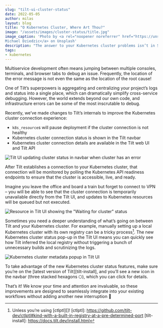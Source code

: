 ```yaml
---
slug: "tilt-ui-cluster-status"
date: 2022-05-05
author: milas
layout: blog
title: "O Kubernetes Cluster, Where Art Thou?"
image: "/assets/images/cluster-status/title.jpg"
image_caption: 'Photo by <a rel="noopener noreferrer" href="https://unsplash.com/photos/0W4XLGITrHg">
Michael Dziedzic</a> on Unsplash'
description: "The answer to your Kubernetes cluster problems isn’t in Shakespeare – it’s in the Tilt UI!"
tags:
- kubernetes
---
```


Multiservice development often means jumping between multiple consoles, terminals, and browser tabs to debug an issue.
Frequently, the location of the error message is not even the same as the location of the root cause!

One of Tilt’s superpowers is aggregating and centralizing your project’s logs and status into a single place, which can dramatically simplify cross-service debugging.
However, the world extends beyond our own code, and infrastructure errors can be some of the most inscrutable to debug.

Recently, we’ve made changes to Tilt’s internals to improve the Kubernetes cluster connection experience:

* `k8s_resource`s will pause deployment if the cluster connection is not healthy
* Kubernetes cluster connection status is shown in the Tilt navbar
* Kubernetes cluster connection details are available in the Tilt web UI and Tilt API

![Tilt UI updating cluster status in navbar when cluster has an error](/assets/images/cluster-status/fail.gif)

After Tilt establishes a connection to your Kubernetes cluster, that connection will be monitored by polling the Kubernetes API readiness endpoints to ensure that the cluster is accessible, live, and ready.

Imagine you leave the office and board a train but forget to connect to VPN – you will be able to see that the cluster connection is temporarily unavailable directly from the Tilt UI, and updates to Kubernetes resources will be queued but not executed.

![Resource in Tilt UI showing the "Waiting for cluster" status](/assets/images/cluster-status/resource-waiting.png)

Sometimes you need a deeper understanding of what’s going on between Tilt and your Kubernetes cluster.
For example, manually setting up a local Kubernetes cluster with its own registry can be a tricky process[^1].
The new Kubernetes cluster status pop-up in the Tilt UI means you can quickly see how Tilt inferred the local registry without triggering a bunch of unnecessary builds and scrutinizing the logs.

![Kubernetes cluster metadata popup in Tilt UI](/assets/images/cluster-status/popup.png)

To take advantage of the new Kubernetes cluster status features, make sure you’re on the [latest version of Tilt][tilt-install], and you’ll see a new icon in the navbar (three stacked hexagons ​​⬡), which you can click for details.

That’s it! We know your time and attention are invaluable, so these improvements are designed to seamlessly integrate into your existing workflows without adding another new interruption 🤗

[^1]: Unless you’re using [ctlptl][]!
[ctlptl]: https://github.com/tilt-dev/ctlptl#kind-with-a-built-in-registry-at-a-pre-determined-port
[tilt-install]: https://docs.tilt.dev/install.html

